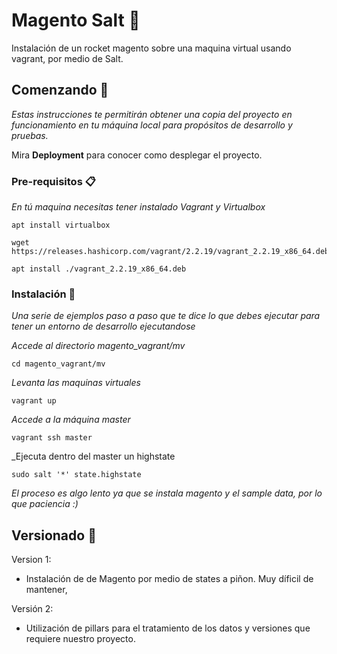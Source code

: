 # Magento Salt 🚀

Instalación de un rocket magento sobre una maquina virtual usando vagrant, por medio de Salt.

## Comenzando 🚀

_Estas instrucciones te permitirán obtener una copia del proyecto en funcionamiento en tu máquina local para propósitos de desarrollo y pruebas._

Mira **Deployment** para conocer como desplegar el proyecto.


### Pre-requisitos 📋

_En tú maquina necesitas tener instalado Vagrant y Virtualbox_

```
apt install virtualbox
```

```
wget https://releases.hashicorp.com/vagrant/2.2.19/vagrant_2.2.19_x86_64.deb

apt install ./vagrant_2.2.19_x86_64.deb
```

### Instalación 🔧

_Una serie de ejemplos paso a paso que te dice lo que debes ejecutar para tener un entorno de desarrollo ejecutandose_

_Accede al directorio magento_vagrant/mv_

```
cd magento_vagrant/mv
```

_Levanta las maquinas virtuales_

```
vagrant up
```

_Accede a la máquina master_

```
vagrant ssh master
```

_Ejecuta dentro del master un highstate

```
sudo salt '*' state.highstate
```

_El proceso es algo lento ya que se instala magento y el sample data, por lo que paciencia :)_

## Versionado 📌

Version 1:
- Instalación de de Magento por medio de states a piñon. Muy díficil de mantener,

Versión 2:
- Utilización de pillars para el tratamiento de los datos y versiones que requiere nuestro proyecto.

